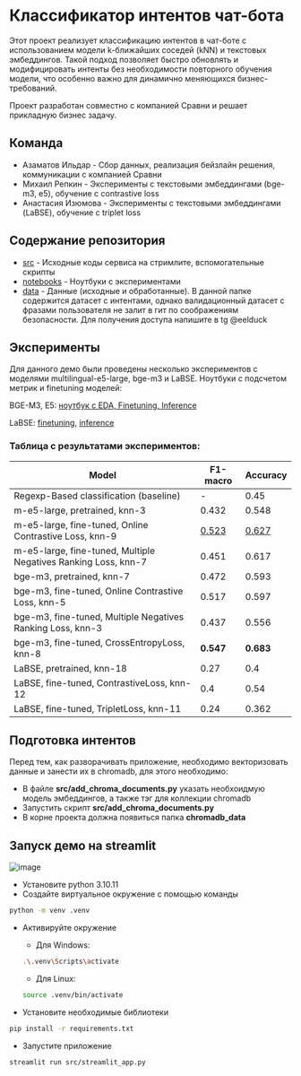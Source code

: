 # Классификатор интентов чат-бота
Этот проект реализует классификацию интентов в чат-боте с использованием модели k-ближайших соседей (kNN) и текстовых эмбеддингов. Такой подход позволяет быстро обновлять и модифицировать интенты без необходимости повторного обучения модели, что особенно важно для динамично меняющихся бизнес-требований.

Проект разработан совместно с компанией Сравни и решает прикладную бизнес задачу.

## Команда
- Азаматов Ильдар - Сбор данных, реализация бейзлайн решения, коммуникации с компанией Сравни
- Михаил Репкин - Эксперименты с текстовыми эмбеддингами (bge-m3, e5), обучение с contrastive loss
- Анастасия Изюмова - Эксперименты с текстовыми эмбеддингами (LaBSE), обучение с triplet loss

## Содержание репозитория
- [src](src) - Исходные коды сервиса на стримлите, вспомогательные скрипты
- [notebooks](notebooks) - Ноутбуки с экспериментами
- [data](data) - Данные (исходные и обработанные). В данной папке содержится датасет с интентами, однако валидационный датасет с фразами пользователя не залит в гит по соображениям безопасности. Для получения доступа напишите в tg @eelduck



## Эксперименты
Для данного демо были проведены несколько экспериментов с моделями multilingual-e5-large, bge-m3 и LaBSE. Ноутбуки с подсчетом метрик и finetuning моделей:

BGE-M3, E5: [ноутбук с EDA, Finetuning, Inference](https://github.com/DmitryChatBotov/intent-classifier/blob/main/notebooks/m-e5_bge-m3_experiments.ipynb)

LaBSE: [finetuning](https://github.com/DmitryChatBotov/intent-classifier/blob/main/notebooks/LaBSE_finetune.ipynb), [inference](https://github.com/DmitryChatBotov/intent-classifier/blob/main/notebooks/LaBSE_inference.ipynb)

### Таблица с результатами экспериментов:

| Model | F1-macro | Accuracy |
| ----- | -------- | -------- |
| Regexp-Based classification (baseline) | - |0.45|  
| m-e5-large, pretrained, knn-3 |  0.432 |  0.548 |  
|m-e5-large, fine-tuned, Online Contrastive Loss, knn-9 | <ins>0.523</ins> | <ins>0.627</ins> |  
|m-e5-large, fine-tuned, Multiple Negatives Ranking Loss, knn-7 |   0.451 |  0.617|
|bge-m3, pretrained, knn-7 | 0.472 | 0.593|
|bge-m3, fine-tuned, Online Contrastive Loss, knn-5 | 0.517|0.597|
|bge-m3, fine-tuned, Multiple Negatives Ranking Loss, knn-3| 0.437 | 0.556| 
|bge-m3, fine-tuned, CrossEntropyLoss, knn-8| **0.547** | **0.683**|
|LaBSE, pretrained, knn-18 |   0.27 | 0.4|
|LaBSE, fine-tuned, ContrastiveLoss, knn-12 |   0.4  | 0.54|
|LaBSE, fine-tuned, TripletLoss, knn-11 |  0.24  | 0.362|
## Подготовка интентов
Перед тем, как разворачивать приложение, необходимо векторизовать данные и занести их в chromadb, для этого необходимо:
- В файле __src/add_chroma_documents.py__ указать необхоидмую модель эмбеддингов, а также тэг для коллекции chromadb
- Запустить скрипт __src/add_chroma_documents.py__
- В корне проекта должна появиться папка __chromadb_data__

## Запуск демо на streamlit
![image](https://github.com/DmitryChatBotov/intent-classifier/assets/41739221/32c45d02-ee22-4e86-aaea-69e89e4bbdee)

- Установите python 3.10.11
- Создайте виртуальное окружение с помощью команды 
```bash
python -m venv .venv
```
- Активируйте окружение
    - Для Windows:
    ```bash
    .\.venv\Scripts\activate
    ``` 
    - Для Linux:
    ```bash
    source .venv/bin/activate
    ``` 

- Установите необходимые библиотеки
```bash
pip install -r requirements.txt
```

- Запустите приложение
```bash
streamlit run src/streamlit_app.py
```
